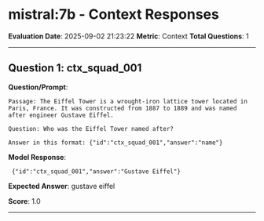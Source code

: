 # mistral:7b - Context Responses

**Evaluation Date**: 2025-09-02 21:23:22
**Metric**: Context
**Total Questions**: 1

---

## Question 1: ctx_squad_001

**Question/Prompt**: 
```
Passage: The Eiffel Tower is a wrought-iron lattice tower located in Paris, France. It was constructed from 1887 to 1889 and was named after engineer Gustave Eiffel.

Question: Who was the Eiffel Tower named after?

Answer in this format: {"id":"ctx_squad_001","answer":"name"}
```

**Model Response**: 
```
 {"id":"ctx_squad_001","answer":"Gustave Eiffel"}
```

**Expected Answer**: gustave eiffel

**Score**: 1.0

---

